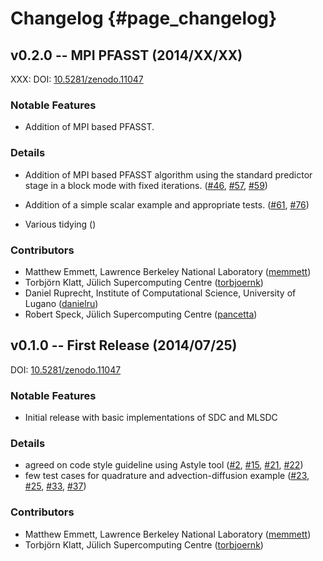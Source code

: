 # Changelog                                                                        {#page_changelog}

## v0.2.0 -- MPI PFASST (2014/XX/XX)

XXX: DOI: [10.5281/zenodo.11047](http://dx.doi.org/10.5281/zenodo.11047)

### Notable Features

* Addition of MPI based PFASST.

### Details

* Addition of MPI based PFASST algorithm using the standard predictor
  stage in a block mode with fixed iterations.
  ([#46][], [#57][], [#59][])

* Addition of a simple scalar example and appropriate tests.
  ([#61][], [#76][])

* Various tidying
  ()

[#46]: https://github.com/Parallel-in-Time/PFASST/pull/46
[#57]: https://github.com/Parallel-in-Time/PFASST/pull/56
[#59]: https://github.com/Parallel-in-Time/PFASST/pull/59
[#61]: https://github.com/Parallel-in-Time/PFASST/pull/61
[#76]: https://github.com/Parallel-in-Time/PFASST/pull/76

### Contributors

* Matthew Emmett, Lawrence Berkeley National Laboratory ([memmett][])
* Torbjörn Klatt, Jülich Supercomputing Centre ([torbjoernk][])
* Daniel Ruprecht, Institute of Computational Science, University of Lugano ([danielru][])
* Robert Speck, Jülich Supercomputing Centre ([pancetta][])

[memmett]: https://github.com/memmett
[torbjoernk]: https://github.com/torbjoernk
[danielru]: https://github.com/danielru
[pancetta]: https://github.com/pancetta

## v0.1.0 -- First Release (2014/07/25)

DOI: [10.5281/zenodo.11047](http://dx.doi.org/10.5281/zenodo.11047)

### Notable Features

* Initial release with basic implementations of SDC and MLSDC

### Details

* agreed on code style guideline using Astyle tool
  ([#2][], [#15][], [#21][], [#22][])
* few test cases for quadrature and advection-diffusion example
  ([#23][], [#25][], [#33][], [#37][])

[#2]: https://github.com/Parallel-in-Time/PFASST/pull/2
[#15]: https://github.com/Parallel-in-Time/PFASST/pull/15
[#21]: https://github.com/Parallel-in-Time/PFASST/pull/21
[#22]: https://github.com/Parallel-in-Time/PFASST/pull/22
[#23]: https://github.com/Parallel-in-Time/PFASST/pull/23
[#25]: https://github.com/Parallel-in-Time/PFASST/pull/25
[#33]: https://github.com/Parallel-in-Time/PFASST/pull/33
[#37]: https://github.com/Parallel-in-Time/PFASST/pull/37

### Contributors

* Matthew Emmett, Lawrence Berkeley National Laboratory ([memmett][])
* Torbjörn Klatt, Jülich Supercomputing Centre ([torbjoernk][])

[memmett]: https://github.com/memmett
[torbjoernk]: https://github.com/torbjoernk
